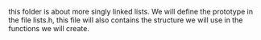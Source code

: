 this folder is about more singly linked lists.
We will define the prototype in the file lists.h, this file will also contains the structure we will use in the functions we will create.
